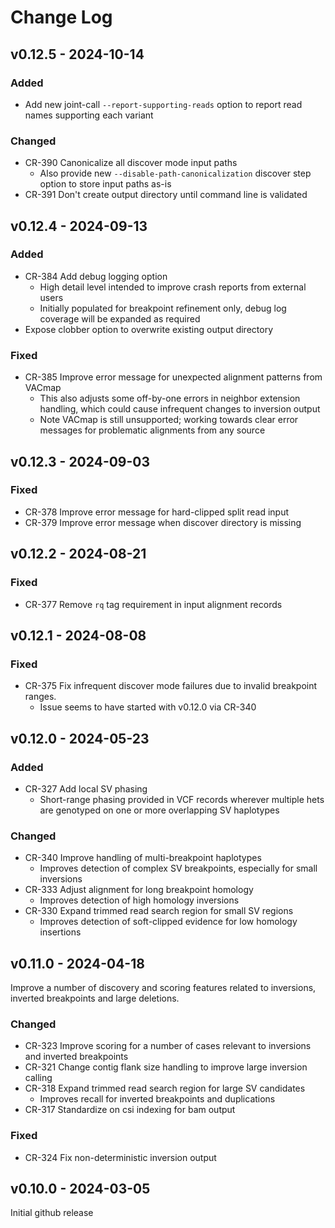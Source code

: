 # Change Log

## v0.12.5 - 2024-10-14

### Added

- Add new joint-call `--report-supporting-reads` option to report read names supporting each variant

### Changed

- CR-390 Canonicalize all discover mode input paths
  - Also provide new `--disable-path-canonicalization` discover step option to store input paths as-is
- CR-391 Don't create output directory until command line is validated

## v0.12.4 - 2024-09-13

### Added
- CR-384 Add debug logging option
  - High detail level intended to improve crash reports from external users
  - Initially populated for breakpoint refinement only, debug log coverage will be expanded as required
- Expose clobber option to overwrite existing output directory

### Fixed
- CR-385 Improve error message for unexpected alignment patterns from VACmap
  - This also adjusts some off-by-one errors in neighbor extension handling, which could cause infrequent changes to inversion output
  - Note VACmap is still unsupported; working towards clear error messages for problematic alignments from any source

## v0.12.3 - 2024-09-03

### Fixed
- CR-378 Improve error message for hard-clipped split read input
- CR-379 Improve error message when discover directory is missing

## v0.12.2 - 2024-08-21

### Fixed
- CR-377 Remove `rq` tag requirement in input alignment records

## v0.12.1 - 2024-08-08

### Fixed
- CR-375 Fix infrequent discover mode failures due to invalid breakpoint ranges.
  - Issue seems to have started with v0.12.0 via CR-340

## v0.12.0 - 2024-05-23

### Added
- CR-327 Add local SV phasing
  - Short-range phasing provided in VCF records wherever multiple hets are genotyped on one or more overlapping SV haplotypes

### Changed
- CR-340 Improve handling of multi-breakpoint haplotypes
  - Improves detection of complex SV breakpoints, especially for small inversions
- CR-333 Adjust alignment for long breakpoint homology
  - Improves detection of high homology inversions
- CR-330 Expand trimmed read search region for small SV regions
  - Improves detection of soft-clipped evidence for low homology insertions

## v0.11.0 - 2024-04-18

Improve a number of discovery and scoring features related to inversions, inverted breakpoints and large deletions.

### Changed
- CR-323 Improve scoring for a number of cases relevant to inversions and inverted breakpoints
- CR-321 Change contig flank size handling to improve large inversion calling
- CR-318 Expand trimmed read search region for large SV candidates
  - Improves recall for inverted breakpoints and duplications
- CR-317 Standardize on csi indexing for bam output

### Fixed
- CR-324 Fix non-deterministic inversion output

## v0.10.0 - 2024-03-05

Initial github release
